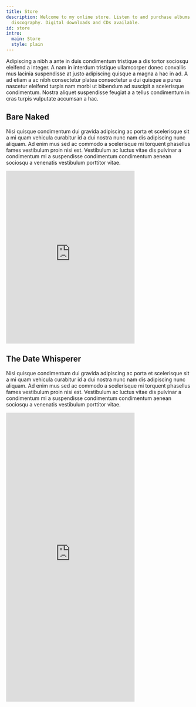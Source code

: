 ```yaml
---
title: Store
description: Welcome to my online store. Listen to and purchase albums from my musical
  discography. Digital downloads and CDs available.
id: store
intro:
  main: Store
  style: plain
---
```


Adipiscing a nibh a ante in duis condimentum tristique a dis tortor sociosqu eleifend a integer. A nam in interdum tristique ullamcorper donec convallis mus lacinia suspendisse at justo adipiscing quisque a magna a hac in ad. A ad etiam a ac nibh consectetur platea consectetur a dui quisque a purus nascetur eleifend turpis nam morbi ut bibendum ad suscipit a scelerisque condimentum. Nostra aliquet suspendisse feugiat a a tellus condimentum in cras turpis vulputate accumsan a hac.

## Bare Naked

Nisi quisque condimentum dui gravida adipiscing ac porta et scelerisque sit a mi quam vehicula curabitur id a dui nostra nunc nam dis adipiscing nunc aliquam. Ad enim mus sed ac commodo a scelerisque mi torquent phasellus fames vestibulum proin nisi est. Vestibulum ac luctus vitae dis pulvinar a condimentum mi a suspendisse condimentum condimentum aenean sociosqu a venenatis vestibulum porttitor vitae.

<div class="bandcamp">
<iframe style="border: 0; width: 350px; height: 470px;" src="https://bandcamp.com/EmbeddedPlayer/album=3780420270/size=large/bgcol=FEFEFE/linkcol=9A0007/tracklist=false/transparent=true/" seamless><a href="http://chaikenmusic.bandcamp.com/album/caylia-chaiken-bare-naked">Caylia Chaiken: Bare Naked by Caylia Chaiken</a></iframe>
</div>

## The Date Whisperer

Nisi quisque condimentum dui gravida adipiscing ac porta et scelerisque sit a mi quam vehicula curabitur id a dui nostra nunc nam dis adipiscing nunc aliquam. Ad enim mus sed ac commodo a scelerisque mi torquent phasellus fames vestibulum proin nisi est. Vestibulum ac luctus vitae dis pulvinar a condimentum mi a suspendisse condimentum condimentum aenean sociosqu a venenatis vestibulum porttitor vitae.

<div class="bandcamp">
<iframe style="border: 0; width: 350px; height: 786px;" src="https://bandcamp.com/EmbeddedPlayer/album=1681758002/size=large/bgcol=FEFEFE/linkcol=9A0007/package=390365217/transparent=true/" seamless><a href="http://chaikenmusic.bandcamp.com/album/caylia-chaiken-the-date-whisperer">Caylia Chaiken: The Date Whisperer by Caylia Chaiken</a></iframe>
</div>